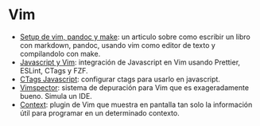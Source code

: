 # Vim

- [Setup de vim, pandoc y make](https://keleshev.com/my-book-writing-setup/): un articulo sobre como escribir un libro con markdown, pandoc, usando vim como editor de texto y compilandolo con make.
- [Javascript y Vim](https://freshman.tech/vim-javascript/): integración de Javascript en Vim usando Prettier, ESLint, CTags y FZF.
- [CTags Javascript](https://medium.com/adorableio/modern-javascript-ctags-configuration-199884dbcc1): configurar ctags para usarlo en javascript.
- [Vimspector](https://github.com/puremourning/vimspector): sistema de depuración para Vim que es exageradamente bueno. Simula un IDE.
- [Context](https://github.com/wellle/context.vim): plugin de Vim que muestra en pantalla tan solo la información útil para programar en un determinado contexto.
